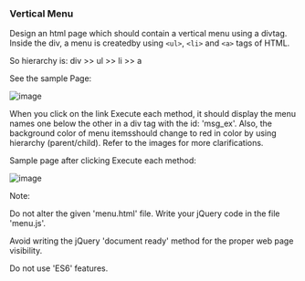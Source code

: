 ### Vertical Menu
Design an html page which should contain a vertical menu using a divtag.   Inside the div, a menu is createdby using `<ul>`, `<li>` and `<a>` tags of HTML.

So hierarchy is: div >> ul >> li >> a

See the sample Page:

![image](https://github.com/abhisheks008/Cognizant-Java-FSE-Hands-ons-2023/assets/68724349/61726308-c40b-4cdf-aad4-d00033de55eb)


When you click on the link Execute each method, it should display the menu names one below the other in a div tag with the id: 'msg_ex'.  Also, the background color of menu itemsshould change to red in color by using hierarchy (parent/child).  Refer to the images for more clarifications.



Sample page after clicking Execute each method:

![image](https://github.com/abhisheks008/Cognizant-Java-FSE-Hands-ons-2023/assets/68724349/bd2b7a49-2654-42d9-9f98-9a0b91003420)





Note: 

Do not alter the given 'menu.html' file.  Write your jQuery code in the file 'menu.js'.

Avoid writing the jQuery 'document ready' method for the proper web page visibility.

Do not use 'ES6' features.

